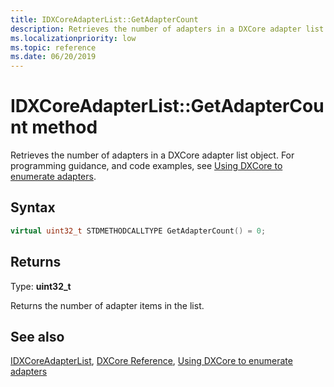 ```yaml
---
title: IDXCoreAdapterList::GetAdapterCount
description: Retrieves the number of adapters in a DXCore adapter list object.
ms.localizationpriority: low
ms.topic: reference
ms.date: 06/20/2019
---
```


# IDXCoreAdapterList::GetAdapterCount method

Retrieves the number of adapters in a DXCore adapter list object. For programming guidance, and code examples, see [Using DXCore to enumerate adapters](../dxcore-enum-adapters.md).

## Syntax

```cpp
virtual uint32_t STDMETHODCALLTYPE GetAdapterCount() = 0;
```

## Returns

Type: **uint32_t**

Returns the number of adapter items in the list.

## See also

[IDXCoreAdapterList](./nn-dxcore_interface-idxcoreadapterlist.md), [DXCore Reference](../dxcore-reference.md), [Using DXCore to enumerate adapters](../dxcore-enum-adapters.md)